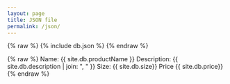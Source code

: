```yaml
---
layout: page
title: JSON file
permalink: /json/
---
```



{% raw %}
{% include db.json %}
{% endraw %}


{% raw %}
Name: {{ site.db.productName }}
Description: {{ site.db.description | join: ", " }}
Size: {{ site.db.size}}
Price {{ site.db.price}}
{% endraw %}
